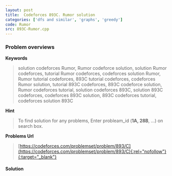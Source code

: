 ```yaml
---
layout: post
title:  Codeforces 893C. Rumor solution
categories: ['dfs and similar', 'graphs', 'greedy']
code: Rumor
src: 893C-Rumor.cpp
---
```

### **Problem overviews**

**Keywords**
> solution codeforces Rumor, Rumor codeforce solution, solution Rumor codeforces, tutorial Rumor codeforces, codeforces solution Rumor, Rumor tutorial codeforces, 893C tutorial codeforces, codeforces Rumor solution, tutorial 893C codeforces, 893C codeforce solution, Rumor codeforces tutorial, solution codeforces 893C, solution 893C codeforces, codeforces 893C solution, 893C codeforces tutorial, codeforces solution 893C

**Hint**
> To find solution for any problems, Enter probleam_id (**1A, 28B**, ...) on search box. 

**Problems Url**
> [https://codeforces.com/problemset/problem/893/C](https://codeforces.com/problemset/problem/893/C){:rel="nofollow"}{:target="_blank"}

#### **Solution**




